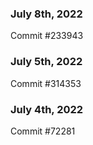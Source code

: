 ### July 8th, 2022

Commit #233943

### July 5th, 2022

Commit #314353


### July 4th, 2022

Commit #72281
